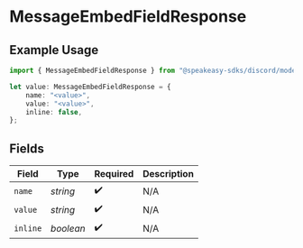 # MessageEmbedFieldResponse

## Example Usage

```typescript
import { MessageEmbedFieldResponse } from "@speakeasy-sdks/discord/models/components";

let value: MessageEmbedFieldResponse = {
    name: "<value>",
    value: "<value>",
    inline: false,
};
```

## Fields

| Field              | Type               | Required           | Description        |
| ------------------ | ------------------ | ------------------ | ------------------ |
| `name`             | *string*           | :heavy_check_mark: | N/A                |
| `value`            | *string*           | :heavy_check_mark: | N/A                |
| `inline`           | *boolean*          | :heavy_check_mark: | N/A                |